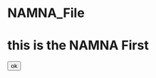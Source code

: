# NAMNA_File
<!DOCTYPE HTML>
<html>

<head>
  
<h1> this is the NAMNA First</h1>
<inpute type = 'text' >
<input type = 'button' value='ok'>
  </head>

<body>


</body>

</html>
